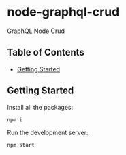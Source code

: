 # node-graphql-crud
GraphQL Node Crud

## Table of Contents

- [Getting Started](#gettingstarted)




## Getting Started


Install all the packages:

```bash
npm i
``````
Run the development server:

```bash
npm start
```
